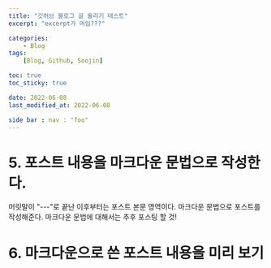 ```yaml
---
title: "깃허브 블로그 글 올리기 테스트"
excerpt: "excerpt가 머임???"

categories:
    - Blog
tags:
    [Blog, Github, Soojin]

toc: true
toc_sticky: true

date: 2022-06-08
last_modified_at: 2022-06-08

side bar : nav : "foo"
---
```


# 5. 포스트 내용을 마크다운 문법으로 작성한다.
머릿말이 "---"로 끝난 이후부터는 포스트 본문 영역이다. 마크다운 문법으로 포스트를 작성해준다. 마크다운 문법에 대해서는 추후 포스팅 할 것!
<br>
# 6. 마크다운으로 쓴 포스트 내용을 미리 보기